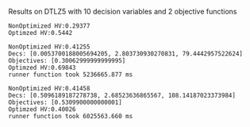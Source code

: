 Results on DTLZ5 with 10 decision variables and 2 objective functions

```
NonOptimized HV:0.29377
Optimzed HV:0.5442
```

```
NonOptimized HV:0.41255
Decs: [0.0053700188005694205, 2.803730930270831, 79.4442957522624]
Objectives: [0.30062999999999995]
Optimzed HV:0.69843
runner function took 5236665.877 ms
```

```
NonOptimized HV:0.41458
Decs: [0.5096189187278738, 2.68523636865567, 108.14187023373984]
Objectives: [0.5309900000000001]
Optimzed HV:0.40026
runner function took 6025563.660 ms
```
